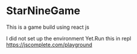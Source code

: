 # StarNineGame

This is a game build using react js

I did not set up the environment Yet.Run this in repl https://jscomplete.com/playground
